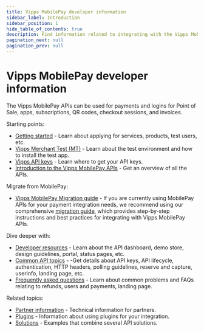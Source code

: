 ```yaml
---
title: Vipps MobilePay developer information
sidebar_label: Introduction
sidebar_position: 1
hide_table_of_contents: true
description: Find information related to integrating with the Vipps MobilePay APIs.
pagination_next: null
pagination_prev: null
---
```



# Vipps MobilePay developer information

The Vipps MobilePay APIs can be used for payments and logins for Point of Sale, apps, subscriptions, QR codes, checkout sessions, and invoices.

Starting points:

* [Getting started](./getting-started.md) - Learn about applying for services, products, test users, etc.
* [Vipps Merchant Test (MT)](./test-environment.md) - Learn about the test environment and how to install the test app.
* [Vipps API keys](./common-topics/api-keys.md) - Learn where to get your API keys.
* [Introduction to the Vipps MobilePay APIs](https://developer.vippsmobilepay.com/docs/APIs/) - Get an overview of all the APIs.

Migrate from MobilePay:

* [Vipps MobilePay Migration guide](mp-migration-guide.md) - If you are currently using MobilePay APIs for your payment integration needs, we recommend using our comprehensive [migration guide](mp-migration-guide.md), which provides step-by-step instructions and best practices for integrating with Vipps MobilePay APIs.

Dive deeper with:

* [Developer resources](https://developer.vippsmobilepay.com/docs/vipps-developers/developer-resources) - Learn about the API dashboard, demo store, design guidelines, portal, status pages, etc.
* [Common API topics](https://developer.vippsmobilepay.com/docs/vipps-developers/common-topics) - -Get details about API keys, API lifecycle, authentication, HTTP headers, polling guidelines, reserve and capture, userinfo, landing page, etc.
* [Frequently asked questions](https://developer.vippsmobilepay.com/docs/vipps-developers/faqs) - Learn about common problems and FAQs relating to refunds, users and payments, landing page.

Related topics:

* [Partner information](https://developer.vippsmobilepay.com/docs/vipps-partner) - Technical information for partners.
* [Plugins](https://developer.vippsmobilepay.com/docs/vipps-plugins) - Information about using plugins for your integration.
* [Solutions](https://developer.vippsmobilepay.com/docs/vipps-solutions) - Examples that combine several API solutions.
